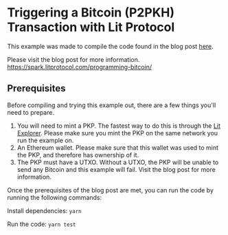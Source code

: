 # Triggering a Bitcoin (P2PKH) Transaction with Lit Protocol

This example was made to compile the code found in the blog post [here](spark.litprotocol.com/programming-bitcoin).

Please visit the blog post for more information.
https://spark.litprotocol.com/programming-bitcoin/
## Prerequisites
Before compiling and trying this example out, there are a few things you'll need to prepare.
1. You will need to mint a PKP. The fastest way to do this is through the [Lit Explorer](https://explorer.litprotocol.com/). Please make sure you mint the PKP on the same network you run the example on.
2. An Ethereum wallet. Please make sure that this wallet was used to mint the PKP, and therefore has ownership of it.
3. The PKP must have a UTXO. Without a UTXO, the PKP will be unable to send any Bitcoin and this example will fail. Visit the blog post for more information.

Once the prerequisites of the blog post are met, you can run the code by running the following commands:

Install dependencies:
```yarn```

Run the code:
```yarn test```

